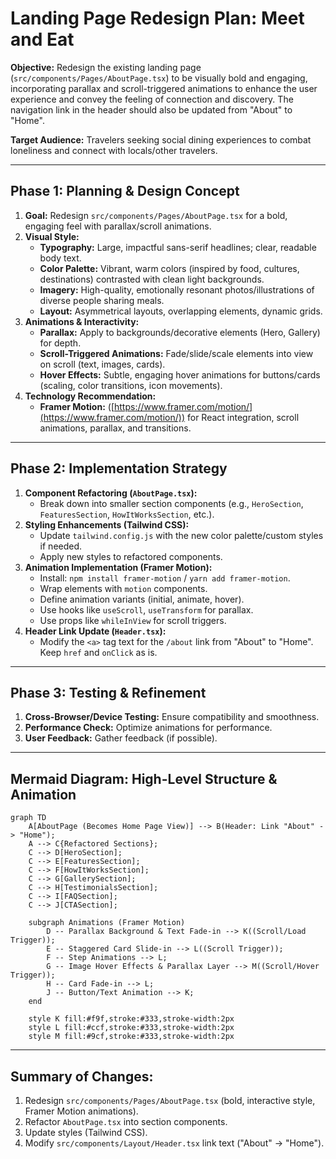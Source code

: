 # Landing Page Redesign Plan: Meet and Eat

**Objective:** Redesign the existing landing page (`src/components/Pages/AboutPage.tsx`) to be visually bold and engaging, incorporating parallax and scroll-triggered animations to enhance the user experience and convey the feeling of connection and discovery. The navigation link in the header should also be updated from "About" to "Home".

**Target Audience:** Travelers seeking social dining experiences to combat loneliness and connect with locals/other travelers.

---

## Phase 1: Planning & Design Concept

1.  **Goal:** Redesign `src/components/Pages/AboutPage.tsx` for a bold, engaging feel with parallax/scroll animations.
2.  **Visual Style:**
    *   **Typography:** Large, impactful sans-serif headlines; clear, readable body text.
    *   **Color Palette:** Vibrant, warm colors (inspired by food, cultures, destinations) contrasted with clean light backgrounds.
    *   **Imagery:** High-quality, emotionally resonant photos/illustrations of diverse people sharing meals.
    *   **Layout:** Asymmetrical layouts, overlapping elements, dynamic grids.
3.  **Animations & Interactivity:**
    *   **Parallax:** Apply to backgrounds/decorative elements (Hero, Gallery) for depth.
    *   **Scroll-Triggered Animations:** Fade/slide/scale elements into view on scroll (text, images, cards).
    *   **Hover Effects:** Subtle, engaging hover animations for buttons/cards (scaling, color transitions, icon movements).
4.  **Technology Recommendation:**
    *   **Framer Motion:** ([https://www.framer.com/motion/](https://www.framer.com/motion/)) for React integration, scroll animations, parallax, and transitions.

---

## Phase 2: Implementation Strategy

1.  **Component Refactoring (`AboutPage.tsx`):**
    *   Break down into smaller section components (e.g., `HeroSection`, `FeaturesSection`, `HowItWorksSection`, etc.).
2.  **Styling Enhancements (Tailwind CSS):**
    *   Update `tailwind.config.js` with the new color palette/custom styles if needed.
    *   Apply new styles to refactored components.
3.  **Animation Implementation (Framer Motion):**
    *   Install: `npm install framer-motion` / `yarn add framer-motion`.
    *   Wrap elements with `motion` components.
    *   Define animation variants (initial, animate, hover).
    *   Use hooks like `useScroll`, `useTransform` for parallax.
    *   Use props like `whileInView` for scroll triggers.
4.  **Header Link Update (`Header.tsx`):**
    *   Modify the `<a>` tag text for the `/about` link from "About" to "Home". Keep `href` and `onClick` as is.

---

## Phase 3: Testing & Refinement

1.  **Cross-Browser/Device Testing:** Ensure compatibility and smoothness.
2.  **Performance Check:** Optimize animations for performance.
3.  **User Feedback:** Gather feedback (if possible).

---

## Mermaid Diagram: High-Level Structure & Animation

```mermaid
graph TD
    A[AboutPage (Becomes Home Page View)] --> B(Header: Link "About" -> "Home");
    A --> C{Refactored Sections};
    C --> D[HeroSection];
    C --> E[FeaturesSection];
    C --> F[HowItWorksSection];
    C --> G[GallerySection];
    C --> H[TestimonialsSection];
    C --> I[FAQSection];
    C --> J[CTASection];

    subgraph Animations (Framer Motion)
        D -- Parallax Background & Text Fade-in --> K((Scroll/Load Trigger));
        E -- Staggered Card Slide-in --> L((Scroll Trigger));
        F -- Step Animations --> L;
        G -- Image Hover Effects & Parallax Layer --> M((Scroll/Hover Trigger));
        H -- Card Fade-in --> L;
        J -- Button/Text Animation --> K;
    end

    style K fill:#f9f,stroke:#333,stroke-width:2px
    style L fill:#ccf,stroke:#333,stroke-width:2px
    style M fill:#9cf,stroke:#333,stroke-width:2px
```

---

## Summary of Changes:

1.  Redesign `src/components/Pages/AboutPage.tsx` (bold, interactive style, Framer Motion animations).
2.  Refactor `AboutPage.tsx` into section components.
3.  Update styles (Tailwind CSS).
4.  Modify `src/components/Layout/Header.tsx` link text ("About" -> "Home").
